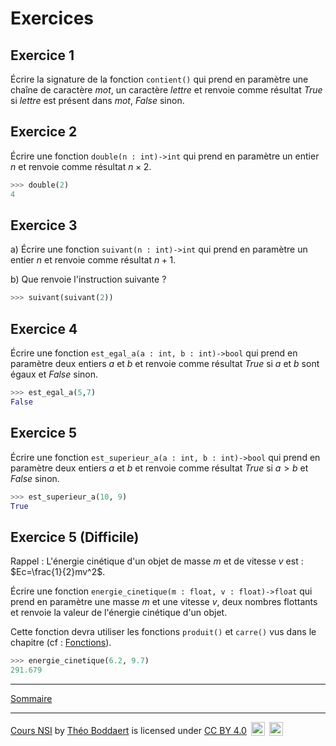 # Exercices

## Exercice 1

Écrire la signature de la fonction ``contient()`` qui prend en paramètre une chaîne de caractère $mot$, un caractère $lettre$ et renvoie comme résultat $True$ si $lettre$ est présent dans $mot$, $False$ sinon.

## Exercice 2

Écrire une fonction `double(n : int)->int` qui prend en paramètre un entier $n$ et renvoie comme résultat $n \times 2$.

```python
>>> double(2)
4
```

## Exercice 3

a) Écrire une fonction `suivant(n : int)->int` qui prend en paramètre un entier $n$ et renvoie comme résultat $n+1$.

b) Que renvoie l'instruction suivante ?

```python
>>> suivant(suivant(2))
```

## Exercice 4

Écrire une fonction `est_egal_a(a : int, b : int)->bool` qui prend en paramètre deux entiers $a$ et $b$ et renvoie comme résultat $True$ si $a$ et $b$ sont égaux et $False$ sinon.

```python
>>> est_egal_a(5,7)
False
```

## Exercice 5

Écrire une fonction `est_superieur_a(a : int, b : int)->bool` qui prend en paramètre deux entiers $a$ et $b$ et renvoie comme résultat $True$ si $a > b$ et $False$ sinon.

```python
>>> est_superieur_a(10, 9)
True
```

## Exercice 5 (Difficile)

Rappel : L'énergie cinétique d'un objet de masse $m$ et de vitesse $v$ est : $`Ec=\frac{1}{2}mv^2`$.

Écrire une fonction ``energie_cinetique(m : float, v : float)->float`` qui prend en paramètre une masse $m$ et une vitesse $v$, deux nombres flottants et renvoie la valeur de l'énergie cinétique d'un objet.

Cette fonction devra utiliser les fonctions ``produit()`` et ``carre()`` vus dans le chapitre (cf : [Fonctions](./../Fonctions.md)).

```python
>>> energie_cinetique(6.2, 9.7)
291.679
```

_______________

[Sommaire](./../../../README.md)

___________

<p xmlns:cc="http://creativecommons.org/ns#" xmlns:dct="http://purl.org/dc/terms/"><a property="dct:title" rel="cc:attributionURL" href="https://github.com/boddaert/nsi">Cours NSI</a> by <a rel="cc:attributionURL dct:creator" property="cc:attributionName" href="https://github.com/boddaert">Théo Boddaert</a> is licensed under <a href="https://creativecommons.org/licenses/by/4.0/?ref=chooser-v1" target="_blank" rel="license noopener noreferrer" style="display:inline-block;">CC BY 4.0</a>  <img style="height:22px!important;margin-left:3px;vertical-align:text-bottom;" src="https://mirrors.creativecommons.org/presskit/icons/cc.svg?ref=chooser-v1" alt="">  <img style="height:22px!important;margin-left:3px;vertical-align:text-bottom;" src="https://mirrors.creativecommons.org/presskit/icons/by.svg?ref=chooser-v1" alt=""></p> 